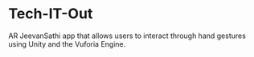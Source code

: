 # Tech-IT-Out
AR JeevanSathi app that allows users to interact through hand gestures using Unity and the Vuforia Engine.
